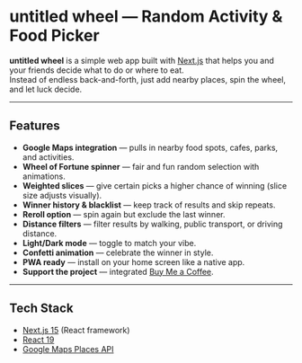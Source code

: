 # untitled wheel — Random Activity & Food Picker

**untitled wheel** is a simple web app built with [Next.js](https://nextjs.org/) that helps you and your friends decide what to do or where to eat.  
Instead of endless back-and-forth, just add nearby places, spin the wheel, and let luck decide.

---

## Features

- **Google Maps integration** — pulls in nearby food spots, cafes, parks, and activities.
- **Wheel of Fortune spinner** — fair and fun random selection with animations.
- **Weighted slices** — give certain picks a higher chance of winning (slice size adjusts visually).
- **Winner history & blacklist** — keep track of results and skip repeats.
- **Reroll option** — spin again but exclude the last winner.
- **Distance filters** — filter results by walking, public transport, or driving distance.
- **Light/Dark mode** — toggle to match your vibe.
- **Confetti animation** — celebrate the winner in style.
- **PWA ready** — install on your home screen like a native app.
- **Support the project** — integrated [Buy Me a Coffee](https://buymeacoffee.com/bryanw).

---

## Tech Stack

- [Next.js 15](https://nextjs.org/) (React framework)
- [React 19](https://react.dev/)
- [Google Maps Places API](https://developers.google.com/maps/documentation/places/web-service/overview)

